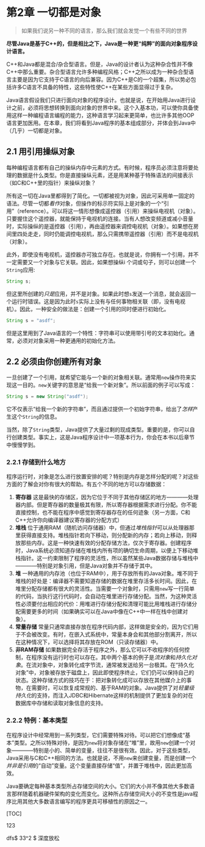 # 第2章 一切都是对象

> 如果我们说另一种不同的语言，那么我们就会发觉一个有些不同的世界

**尽管Java是基于C++的，但是相比之下，Java是一种更“纯粹”的面向对象程序设计语言。**


C++和Java都是混合/杂合型语言。但是，Java的设计者认为这种杂合性并不像C++中那么重要。杂合型语言允许多种编程风格；C++之所以成为一种杂合型语言主要是因为它支持于C语言的向后兼容。因为C++是C的一个超集，所以势必包括许多C语言不具备的特性，这些特性使C++在某些方面显得过于复杂。

Java语言假设我们只进行面向对象的程序设计。也就是说，在开始用Java进行设计之前，必须将思想转换到面向对象的世界中来。这个入基本功，可以使你具备使用这样一种编程语言编程的能力，这种语言学习起来更简单，也比许多其他OOP语言更加医用。在本章，我们将看到Java程序的基本组成部分，并体会到Java中（几乎）一切都是对象。

## 2.1 用引用操纵对象
每种编程语言都有自己的操纵内存中元素的方式。有时候，程序员必须注意将要处理的数据是什么类型。你是直接操纵元素，还是用某种基于特殊语法的间接表示（如C和C++里的指针）来操纵对象？

所有这一切在Java里都得到了简化。一切都被视为对象，因此可采用单一固定的语法。尽管一切都*看作*对象，但操作的标示符实际上是对象的一个“引用”（reference）。可以将这一情形想像成遥控器（引用）来操纵电视机（对象）。只要握住这个遥控器，就能保持于电视机的连接。当有人想改变频道或减小音量时，实际操纵的是遥控器（引用），再由遥控器来调控电视机（对象）。如果想在房间里四处走走，同时仍能调控电视机，那么只需携带遥控器（引用）而不是电视机（对象）。

此外，即使没有电视机，遥控器亦可独立存在。也就是说，你拥有一个引用，并不一定需要又一个对象与它关联。因此，如果想操纵i 个词或句子，则可以创建一个`String`应用:

```java
String s;
```

但这里所创建的*只是*应用，并不是对象。如果此时想`s`发送一个消息，就会返回一个运行时错误。这是因为此时`s`实际上没有与任何事物相关联（即，没有电视机）。因此，一种安全的做法是：创建一个引用的同时便进行初始化。

```java
String s = "asdf";
```

但是这里用到了Java语言的一个特性：字符串可以使用带引号的文本初始化。通常，必须对对象采用一种更通用的初始化方法。

## 2.2 必须由你创建所有对象
一旦创建了一个引用，就希望它能与一个新的对象相关联。通常用`new`操作符来实现这一目的。`new`关键字的意思是“给我一个新对象”。所以前面的例子可以写成：

```java
String s = new String("asdf");
```

它不仅表示“给我一个新的字符串”，而且通过提供一个初始字符串，给出了*怎样*产生这个`String`的信息。

当然，除了`String`类型，Java提供了大量过剩的现成类型。重要的是，你可以自行创建类型。事实上，这是Java程序设计中一项基本行为，你会在本书以后章节中慢慢学到。

### 2.2.1 存储到什么地方
程序运行时，对象是怎么进行放置安排的呢？特别是内存是怎样分配的呢？对这些方面的了解会对你有很大的帮助。有五个不同的地方可以存储数据：

1. **寄存器** 这是最快的存储区，因为它位于不同于其他存储区的地方————处理器内部。但是寄存器的数量极其有限，所以寄存器根据需求进行分配。你不能直接控制，也不能在程序中感觉到寄存器存在的任何迹象（另一方面，C和C++允许你向编译器建议寄存器的分配方式）
2. **堆栈**  位于通用RAM（随机访问存储器）中，但通过*堆栈指针*可以从处理器那里获得直接支持。堆栈指针若向下移动，则分配新的内存；若向上移动，则释放那些内存。这是一种快速有效的分配存储方法，仅次于寄存器。创建程序时，Java系统必须知道存储在堆栈内所有项的确切生命周期，以便上下移动堆栈指针。这一约束限制了程序的灵活性，所以虽然某些Java数据存储与堆栈中————特别是对象引用，但是Java对象并不存储于其中。
3. **堆** 一种通用的内存池（也位于RAM中），用于存放所有的Java对象。堆不同于堆栈的好处是：编译器不需要知道存储的数据在堆里存活多长时间。因此，在堆里分配存储都有很大的灵活性。当需要一个对象时，只需用`new`写一行简单的代码，当执行这行代码时，会自动在堆里进行存储分配。当然，为这种灵活性必须要付出相应的代价：用堆进行存储分配和清理可能比用堆栈进行存储分配需要更多的时间（如果确实可以在Java中像在C++中一样在栈中创建对象）。
4. **常量存储** 常量只通常直接存放在程序代码内部，这样做是安全的，因为它们用于不会被改变。有时，在嵌入式系统中，常量本身会和其他部分割离开，所以在这种情况下，可以选择将其存放在ROM（只读存储器）中。
5. **非RAM存储** 如果数据完全存活于程序之外，那么它可以不收程序的任何控制，在程序没有运行时也可以存在。其中两个基本的例子是*流对象*和*持久化对象*。在流对象中，对象转化成字节流，通常被发送给另一台极其。在“持久化对象”中，对象被存放于磁盘上，因此即使程序终止，它们仍可以保持自己的状态。这种存储方式的技巧在于：把对象转化成可以存放在其他媒介上的事物，在需要时，可以恢复成常规的、基于RAM的对象。Java提供了对*轻量级持久化*的支持，而注入JDBC和Hibernate这样的机制提供了更加复杂的对在数据库中存储和读取对象信息的支持。

### 2.2.2 特例：基本类型
在程序设计中经常用到一系列类型，它们需要特殊对待。可以把它们想像成“基本”类型。之所以特殊对待，是因为`new`将对象存储在“堆”里，故用`new`创建一个对象————特别是小的、简单的变量，往往不是很有效。因此，对于这些类型，Java采用与C和C++相同的方法。也就是说，不用`new`来创建变量，而是创建一个*并非是引用*的“自动”变量。这个变量直接存储“值”，并置于堆栈中，因此更加高效。

Java要确定每种基本类型所占存储空间的大小。它们的大小并不像其他大多数语言那样随着机器硬件架构的变化而变化。这种所占存储空间大小的不变性是java程序比用其他大多数语言编写的程序更具可移植性的原因之一。

[TOC]

123

dfs$ 33^2 $ 深度放松
